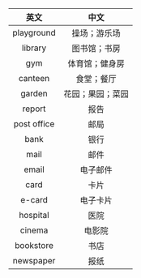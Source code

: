 |英文|中文|
|:---:|:---:|
| playground | 操场；游乐场 |
| library | 图书馆；书房 |
| gym | 体育馆；健身房 |
| canteen | 食堂；餐厅 |
| garden | 花园；果园；菜园 |
| report | 报告 |
| post office | 邮局 |
| bank | 银行 |
| mail | 邮件 |
| email | 电子邮件 |
| card | 卡片 |
| e-card | 电子卡片 |
| hospital | 医院 |
| cinema | 电影院 |
| bookstore | 书店 |
| newspaper | 报纸 |